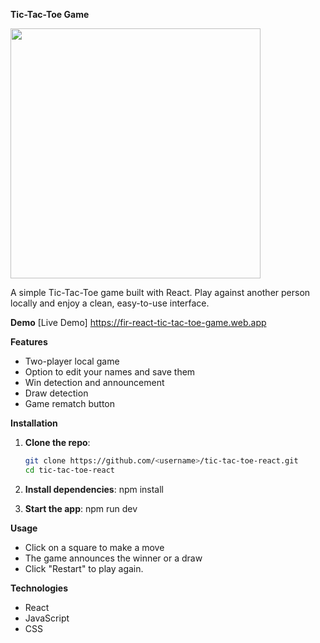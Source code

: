 **Tic-Tac-Toe Game**

<img src="https://github.com/user-attachments/assets/f562c217-4fde-4803-b109-1495deaa59e7" width="400">


A simple Tic-Tac-Toe game built with React. Play against another person locally and enjoy a clean, easy-to-use interface.

 **Demo**
[Live Demo]  https://fir-react-tic-tac-toe-game.web.app

**Features**
- Two-player local game
- Option to edit your names and save them
- Win detection and announcement
- Draw detection
- Game rematch button

**Installation**
1. **Clone the repo**:
   ```bash
   git clone https://github.com/<username>/tic-tac-toe-react.git
   cd tic-tac-toe-react
   
2. **Install dependencies**:
   npm install

3. **Start the app**:
   npm run dev

**Usage**
- Click on a square to make a move
- The game announces the winner or a draw
- Click "Restart" to play again.

**Technologies**
- React
- JavaScript
- CSS

